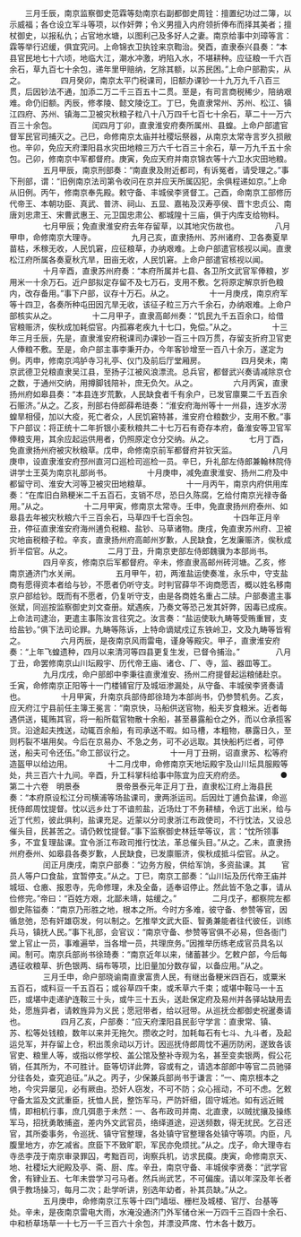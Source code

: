 <!-- { "loadSidebar": true } -->
　　三月壬辰，南京监察御史范霖等劾南京右副都御史周铨：擅置纪功过二簿，以示威福；各仓设立军斗等项，以作奸弊；令义男擅入内府领折俸布而择其美者；擅杖御史，以报私仇；占官地水塘，以图利己及多好人之妻。南京给事中刘璋等言：霖等举行迟缓，俱宜究问。上命锦衣卫执铨来京鞫治。癸酉，直隶泰兴县奏：“本县官民地七十六顷，地临大江，潮水冲激，坍陷入水，不堪耕种。应征粮一千六百余石，草九百七十余包，递年里甲赔纳，乞除其额，以苏民困。”上命户部勘实，从之。
　　
　　四月癸卯，南京太平门税课司，旧额办课钞一十九万九千八百三贯，后因钞法不通，加添二万二千三百五十二贯。至是，有司言商税稀少，陪纳艰难。命仍旧额。丙辰，修孝陵、懿文陵讫工。丁巳，免直隶常州、苏州、松江、镇江四府、苏州、镇海二卫被灾秋粮子粒八十八万四千七百七十余石，草二十一万六百三十余包。
　　
　　闰四月丁卯，直隶淮安府奏所属州、县蝗。上命户部遣官督军民官司捕灭之。己巳，命修南京太庙并社稷坛祭器，从南京太常寺言岁久损敝也。辛卯，免应天府溧阳县水灾田地粮三万六千七百三十余石，草一万九千五十余包。己卯，修南京中军都督府。庚寅，免应天府并南京锦衣等十六卫水灾田地粮。
　　
　　五月甲辰，南京刑部奏：“南直隶及附近都司，有诉冤者，请受理之。”事下刑部，谓：“旧例南京法司第令收问在京并应天所属囚犯，余俱程递如京。”上命从旧例。丙午，修南京奉先殿。敕守备、丰城侯李贤督工。己酉，命南京工部修历代帝王、本朝功臣、真武、普济、祠山、五显、嘉祐及汉寿亭侯、晋卞忠贞公、南唐刘忠肃王、宋曹武惠王、元卫国忠肃公、都城隍十三庙，俱于内库支给物料。
　　
　　七月甲辰；免直隶淮安府去年存留草，以其地灾伤故也。
　　
　　八月甲申，命修南京大理寺。
　　
　　九月己亥，直隶扬州、苏州诸府、卫各奏夏旱苗枯，禾稼无收，人民饥窘，应征粮草，办纳艰难。上命户部遣官核视以闻。直隶松江府所属各奏夏秋亢旱，田亩无收，人民饥窘。上命户部遣官核视以闻。
　　
　　十月辛酉，直隶苏州府奏：“本府所属并七县、各卫所文武官军俸粮，岁用米一十余万石。近户部拟定存留不及七万石，支用不敷。乞将原定解京折色粮内，改存备用。”事下户部，议存十万石。从之。
　　
　　十一月庚戌，南京府军等十四卫，各奏所种屯田因亢旱无收，该征子粒三万六千余石，办纳艰难。上命户部核实从之。
　　
　　十二月甲子，直隶高邮州奏：“饥民九千五百余口，给借官粮赈济，俟秋成加耗偿官。内孤寡老疾九十七口，免偿。”从之。
　　
　　十三年三月壬辰，先是，直隶淮安府税课司办课钞一百三十四万贯，存留支折府卫官吏人俸粮不敷。至是，命户部主事李秉开办，今年客钞增至一百八十余万，遂定为例。丙申，修南京鸿胪寺习礼亭、仪门及前后厅堂厢房。
　　
　　四月癸未，南京武德卫兑粮直隶吴江县，至扬子江被风浪漂流。总兵官，都督武兴奏请减除京仓之数，于通州交纳，用撙脚钱陪补，庶无负欠。从之。
　　
　　六月丙寅，直隶扬州府如皋县奏：“本县连岁荒歉，人民缺食者千有余户，已发官廪粟二千五百余石赈济。”从之。乙亥，刑部右侍郎薛希琏奏：“淮安府海州等十一州县，连岁水涝蝗旱相侵，加以大疫，死亡者众，人民饥窘特甚，淮安府仓粮数少，支用不敷。”事下户部议：将正统十二年折银小麦秋粮共二十七万石有奇存本府，备淮安等卫官军俸粮支用，其余应起运供用者，仍照原定仓分交纳。从之。
　　
　　七月丁酉，免直隶扬州府被灾秋粮草。戊申，命修南京前军都督府并钦天监。
　　
　　八月庚申，设直隶淮安府邳州直河口巡检司巡检一员。辛巳，升礼部左侍郎兼翰林院侍讲学士王英为南京礼部尚书。
　　
　　十月庚申，减免直隶淮安、扬州二府及中都留守司、淮安大河等卫被灾田地粮草。
　　
　　十一月丙午，南京内府供用库奏：“在库旧白熟粳米二千五百石，支销不尽，恐日久陈腐，乞给付南京光禄寺备用。”从之。
　　
　　十二月甲寅，修南京太常寺。壬申，免直隶扬州府泰州、如皋县去年被灾秋粮六千三百余石，马草四千七百余包。
　　
　　十四年正月辛丑，停征直隶淮安府海州逋负税粮、盐钞、马草诸物。庚戌，免直隶苏州府、卫被灾地亩税粮子粒。辛亥，直隶扬州府高邮州岁歉，人民缺食，乞发廉赈济，俟秋成折半偿官。从之。
　　
　　二月丁丑，升南京吏部左侍郎魏骥为本部尚书。
　　
　　四月辛亥，修南京后军都督府。辛未，修直隶高邮州砖河塘。乙亥，修南京通济门水关闸。
　　
　　五月甲午，初，两淮盐运使奏准，永乐中，守支盐商有愿得资本者给与钞，不愿者仍听守支。时判官薛华不询商愿否，概以姓名移南京户部给钞。既而有不愿者，仍复听守支，由是各商姓名重占二牍。户部奏遣主事张斌，同巡按监察御史刘文查册。斌遇疾，乃奏文等恐己发其奸弊，因毒已成疾。上命法司逮治，更遣主事陈汝言往究之。汝言奏：“盐运使耿九畴等受贿重冒，支给盐钞。”俱下法司论罪。九畴等陈诉，上特命谪斌戍辽东铁岭卫，文及九畴等皆宥之。
　　
　　六月丙辰，是夜南京风雨雷电，谨身等殿灾。甲子，直隶淮安府奏：“上年飞蝗遗种，四月以来清河等四县更复生发，已督令捕治。”
　　
　　八月丁丑，命罢修南京山川坛殿宇、历代帝王庙、诸仓、厂、寺，监、器皿等工。
　　
　　九月戊戌，命户部郎中李秉往直隶淮安、扬州二府提督起运粮储赴京。壬寅，命修南京正阳等十一门楼铺官厅及城垣渗漏处，从守备、丰城侯李贤奏请也。
　　
　　十月甲寅，升南京兵部侍郎徐琦为本部尚书，仍参赞机务。乙亥，应天府江宁县前任主簿王冕言：“南京快，马船供送官物，船夫岁食粮米。近者每遇供送，辄贿其官，将一船所载官物散十余船，甚至暴露船仓之外，而以仓承揽客货。沿途起夫拽送，动辄百余船，有司承送不暇。如马槽，本粗物，暴露日久，至则朽裂不堪用矣。今后在京易办、不急之务，可不必远取。其快船朽烂者，可停送，船夫可令还伍。”命工部议行之。
　　
　　十一月丁丑朔，诏直隶苏、松等府造盔甲以给边用。
　　
　　十二月戊申，命修南京天地坛殿宇及山川坛具服殿等处，共三百六十九间。辛酉，升工科掌科给事中陈宜为应天府府丞。
　　
　　●第二十六卷　明景泰
　　
　　景帝景泰元年正月丁丑，直隶松江府上海县民奏：“本府原设松江分司横浦等场盐课司，隶两浙运司。后因灶丁逋负盐课，命巡抚侍郎周忱提督。忱以远乡灶丁不谙煎盐，近场灶丁不务耕植，令远丁出米，给与近丁代煎，彼此俱利，盐课充足。近蒙以分司隶浙江布政使司，不行忱法，又设总催头目，民甚苦之。请仍敕忱提督。”事下监察御史林廷举等议，言：“忱所领事多，不宜复理盐课。宜令浙江布政司推行忱法，革总催头目。”从之。乙未，直隶扬州府泰州、如皋县各奏岁歉，人民缺食，已发廪赈济，俟秋成抵斗偿官。从之。
　　
　　闰正月庚戌，南京户部奏：“边务方殷，供给军饷，多资盐课。其　　官员人等户口食盐，宜暂停支。”从之。丁巳，南京工部奏：“山川坛及历代帝王庙并城垣、仓廒、报恩寺，先命修理，未及全备，适奉诏停止。然此皆不急之事，请从俭修完。”帝曰：“百姓方艰，北鄙未靖，姑缓之。”
　　
　　二月戊子，都察院左都御史陈镒奏：“南京乃形胜之地，根本之所。今时方多难，彼守备、参赞等官，因循怠弛，恐有奸雄窃发，何以制之。乞推举文武大臣、智勇兼能者往代彼任，训练兵马，镇抚人民。”事下礼部，会官议：“南京守备、参赞等官俱不必易，但各衙门堂上官止一员，事难遍举，当各增一员，共理庶务。”因推举历练老成官员具名以闻。制可。南京兵部尚书徐琦奏：“南京近年以来，储蓄甚少。乞敕户部，今后每遇征收粮草、折色银两、绢布等项，比旧量加分数存留，以备应用。”从之。
　　
　　三月壬申，命户部晓谕南直隶富贵人民，有继出备粳米四百石，或粟米五百石，或料豆一千五百石；或谷草四千束，或禾草六千束；或堪中鞍马一十五匹，或堪中走递驴连鞍三十头，或牛三十五头，送赴保定府及易州并各驿站缺用去处，愿旌异者，请敕旌异为义民；愿冠带者，给以冠带。从巡抚佥都御史祝暹奏请也。
　　
　　四月乙亥，户部奏：“应天府溧阳县民彭守学言：直隶常、镇、苏、松等处钱粮，数年以来并无拖欠。攒收之时，加耗每石有七斗、九斗者，及起运兑军，并存留上仓，积出羡余动以万计。因巡抚侍郎周忱不遍历防闲，遂致各该官吏、粮里人等，或指以修学校、盖公馆及整补寺观为名，甚至变卖银两，假公花销，任其所为，不可胜计。臣等切详此弊，容或有之，请选本部郎中等官二员驰驿分往各处，查究追征。”从之。丙子，少保兼兵部尚书于谦言：“一、南京根本之地，今灾异屡见，必有厥由。恐奸人窃发，不可不防；众心摇动，不可不虑。乞敕守备太监及文武重臣，抚恤人民，整饬军马，严防奸细，固守城池。如有远近贼情，即相机行事，庶几弭患于未然：一、各布政司并南、北直隶，以贼扰攘及操练军马，招抚勇敢捕盗，差内外文武官员，络绎道途，迎送频数，得无扰民。乞召还官，其所委事务，令巡抚、镇守官整理，各处镇守官整理各处镇守等项。内臣，凡腹里地方，亦乞减省。庶臣下不致旷职，军民亦免烦扰。”从之。戊子，命大理寺右寺丞李茂于南京审录罪囚，考黜百司，询察兵机，访求民瘼。庚寅，命修南京天、地、社稷坛大祀殿及亭、斋、厨、库。辛丑，南京守备、丰城侯李贤奏：“武学官舍，有肄业五、七年未尝学习弓马者。然兵尚武艺，不可偏废。请以年深及年长者俱于教场操习，每月二次；赴学听讲，别选年幼者，补其员缺。”从之。
　　
　　五月庚申，命修南京江东等十四门墙垣、栅栏及城楼、官厅、台基等处。辛未，是夜南京雷电大雨，水淹没通济门外军储仓米一万四千三百四十余石、中和桥草场草一十七万一千三百六十余包，并漂没芦席、竹木各十数万。
　　

